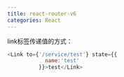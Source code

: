 ```yaml
---
title: react-router-v6
categories: React
---
```


link标签传递值的方式：

```javascript
<Link to={'/service/test'} state={{
            name:'test'
          }}>test</Link>
```
